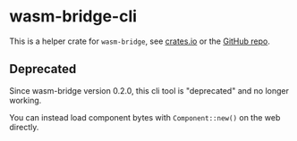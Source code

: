 # wasm-bridge-cli

This is a helper crate for `wasm-bridge`, see [crates.io](https://crates.io/crates/wasm-bridge)
or the [GitHub repo](https://github.com/kajacx/wasm-bridge#wasm-bridge).

## Deprecated

Since wasm-bridge version 0.2.0, this cli tool is "deprecated" and no longer working.

You can instead load component bytes with `Component::new()` on the web directly.
